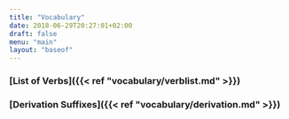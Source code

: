 ```yaml
---
title: "Vocabulary"
date: 2018-06-29T20:27:01+02:00
draft: false
menu: "main"
layout: "baseof"
---
```


### [List of Verbs]({{< ref "vocabulary/verblist.md" >}})

### [Derivation Suffixes]({{< ref "vocabulary/derivation.md" >}})

